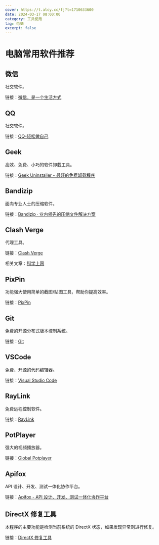 ```yaml
---
cover: https://t.alcy.cc/fj?t=1710633600
date: 2024-03-17 08:00:00
category: 工具使用
tag: 电脑
excerpt: false
---
```


# 电脑常用软件推荐

## 微信

社交软件。

链接：[微信，是一个生活方式](https://weixin.qq.com/)

## QQ

社交软件。

链接：[QQ-轻松做自己](https://im.qq.com/index/)

## Geek

高效、免费、小巧的软件卸载工具。

链接：[Geek Uninstaller - 最好的免费卸载程序](https://geekuninstaller.com/)

## Bandizip

面向专业人士的压缩软件。

链接：[Bandizip · 业内领先的压缩文件解决方案](https://www.bandisoft.com/bandizip/)

## Clash Verge

代理工具。

链接：[Clash Verge](https://clashverge.net/)

相关文章：[科学上网](./科学上网.md)

## PixPin

功能强大使用简单的截图/贴图工具，帮助你提高效率。

链接：[PixPin](https://pixpinapp.com/)

## Git

免费的开源分布式版本控制系统。

链接：[Git](https://git-scm.com/)

## VSCode

免费、开源的代码编辑器。

链接：[Visual Studio Code](https://code.visualstudio.com/)

## RayLink

免费远程控制软件。

链接：[RayLink](https://www.raylink.live/)

## PotPlayer

强大的视频播放器。

链接：[Global Potplayer](https://potplayer.daum.net/)

## Apifox

API 设计、开发、测试一体化协作平台。

链接：[Apifox - API 设计、开发、测试一体化协作平台](https://apifox.com/)

## DirectX 修复工具

本程序的主要功能是检测当前系统的 DirectX 状态，如果发现异常则进行修复。

链接：[DirectX 修复工具](https://blog.csdn.net/vbcom/article/details/6962388)
